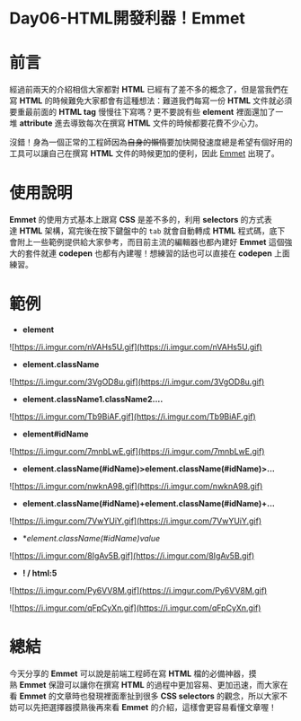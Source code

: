 # Day06-HTML開發利器！Emmet

# **前言**

經過前兩天的介紹相信大家都對 **HTML** 已經有了差不多的概念了，但是當我們在寫 **HTML** 的時候難免大家都會有這種想法：難道我們每寫一份 **HTML** 文件就必須要重最前面的 **HTML tag** 慢慢往下寫嗎？更不要說有些 **element** 裡面還加了一堆 **attribute** 進去導致每次在撰寫 **HTML** 文件的時候都要花費不少心力。

沒錯！身為一個正常的工程師因為~~自身的懶惰~~要加快開發速度總是希望有個好用的工具可以讓自己在撰寫 **HTML** 文件的時候更加的便利，因此 [Emmet](https://zh.wikipedia.org/wiki/Emmet) 出現了。

# **使用說明**

**Emmet** 的使用方式基本上跟寫 **CSS** 是差不多的，利用 **selectors** 的方式表達 **HTML** 架構，寫完後在按下鍵盤中的 `tab` 就會自動轉成 **HTML** 程式碼，底下會附上一些範例提供給大家參考，而目前主流的編輯器也都內建好 **Emmet** 這個強大的套件就連 **codepen** 也都有內建喔！想練習的話也可以直接在 **codepen** 上面練習。

# **範例**

- **element**

![https://i.imgur.com/nVAHs5U.gif](https://i.imgur.com/nVAHs5U.gif)

- **element.className**

![https://i.imgur.com/3VgOD8u.gif](https://i.imgur.com/3VgOD8u.gif)

- **element.className1.className2....**

![https://i.imgur.com/Tb9BiAF.gif](https://i.imgur.com/Tb9BiAF.gif)

- **element#idName**

![https://i.imgur.com/7mnbLwE.gif](https://i.imgur.com/7mnbLwE.gif)

- **element.className(#idName)>element.className(#idName)>...**

![https://i.imgur.com/nwknA98.gif](https://i.imgur.com/nwknA98.gif)

- **element.className(#idName)+element.className(#idName)+...**

![https://i.imgur.com/7VwYUiY.gif](https://i.imgur.com/7VwYUiY.gif)

- **element.className(#idName)*value**

![https://i.imgur.com/8IgAv5B.gif](https://i.imgur.com/8IgAv5B.gif)

- **! / html:5**

![https://i.imgur.com/Py6VV8M.gif](https://i.imgur.com/Py6VV8M.gif)

![https://i.imgur.com/qFpCyXn.gif](https://i.imgur.com/qFpCyXn.gif)

# **總結**

今天分享的 **Emmet** 可以說是前端工程師在寫 **HTML** 檔的必備神器，摸熟 **Emmet** 保證可以讓你在撰寫 **HTML** 的過程中更加容易、更加迅速，而大家在看 **Emmet** 的文章時也發現裡面牽扯到很多 **CSS selectors** 的觀念，所以大家不妨可以先把選擇器摸熟後再來看 **Emmet** 的介紹，這樣會更容易看懂文章喔！